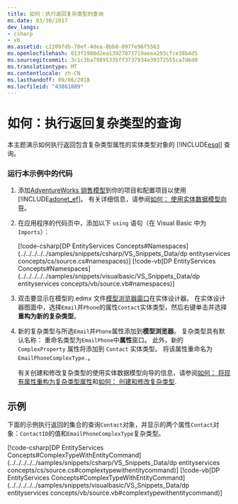 ```yaml
---
title: 如何：执行返回复杂类型的查询
ms.date: 03/30/2017
dev_langs:
- csharp
- vb
ms.assetid: c2209fdb-70ef-4dea-8bb8-097fe96f5563
ms.openlocfilehash: 013f1980d2ea13927871719aeea293cfce38b4d5
ms.sourcegitcommit: 3c1c3ba79895335ff3737934e39372555ca7d6d0
ms.translationtype: MT
ms.contentlocale: zh-CN
ms.lasthandoff: 09/06/2018
ms.locfileid: "43861889"
---
```

# <a name="how-to-execute-a-query-that-returns-complex-types"></a>如何：执行返回复杂类型的查询
本主题演示如何执行返回包含复杂类型属性的实体类型对象的 [!INCLUDE[esql](../../../../../includes/esql-md.md)] 查询。  
  
### <a name="to-run-the-code-in-this-example"></a>运行本示例中的代码  
  
1.  添加[AdventureWorks 销售模型](https://msdn.microsoft.com/library/f16cd988-673f-4376-b034-129ca93c7832)到你的项目和配置项目以使用[!INCLUDE[adonet_ef](../../../../../includes/adonet-ef-md.md)]。 有关详细信息，请参阅[如何： 使用实体数据模型向导](https://msdn.microsoft.com/library/dadb058a-c5d9-4c5c-8b01-28044112231d)。  
  
2.  在应用程序的代码页中，添加以下 `using` 语句（在 Visual Basic 中为 `Imports`）：  
  
     [!code-csharp[DP EntityServices Concepts#Namespaces](../../../../../samples/snippets/csharp/VS_Snippets_Data/dp entityservices concepts/cs/source.cs#namespaces)]
     [!code-vb[DP EntityServices Concepts#Namespaces](../../../../../samples/snippets/visualbasic/VS_Snippets_Data/dp entityservices concepts/vb/source.vb#namespaces)]  
  
3.  双击要显示在模型的.edmx 文件[模型浏览器窗口](https://msdn.microsoft.com/library/94e836e8-a5ea-47ff-aa3e-599d8a02ebfd)在实体设计器。 在实体设计器图面中，选择`Email`并`Phone`的属性`Contact`实体类型，然后右键单击并选择**重构为新的复杂类型**。  
  
4.  新的复杂类型与所选`Email`并`Phone`属性添加到**模型浏览器**。 复杂类型具有默认名称： 重命名类型为`EmailPhone`中**属性**窗口。 此外，新的 `ComplexProperty` 属性将添加到 `Contact` 实体类型。 将该属性重命名为 `EmailPhoneComplexType.`。  
  
     有关创建和修改复杂类型的使用实体数据模型向导的信息，请参阅[如何： 将现有属性重构为复杂类型属性](https://msdn.microsoft.com/library/5b2eb3b3-693d-42cb-b43a-405812d677eb)和[如何： 创建和修改复杂类型](https://msdn.microsoft.com/library/afb8e206-0ffe-4597-b6d4-6ab566897e1d).  
  
## <a name="example"></a>示例  
 下面的示例执行返回的集合的查询`Contact`对象，并显示的两个属性`Contact`对象：`ContactID`的值和`EmailPhoneComplexType`复杂类型。  
  
 [!code-csharp[DP EntityServices Concepts#ComplexTypeWithEntityCommand](../../../../../samples/snippets/csharp/VS_Snippets_Data/dp entityservices concepts/cs/source.cs#complextypewithentitycommand)]
 [!code-vb[DP EntityServices Concepts#ComplexTypeWithEntityCommand](../../../../../samples/snippets/visualbasic/VS_Snippets_Data/dp entityservices concepts/vb/source.vb#complextypewithentitycommand)]

